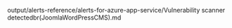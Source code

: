 output/alerts-reference/alerts-for-azure-app-service/Vulnerability scanner detectedbr(JoomlaWordPressCMS).md